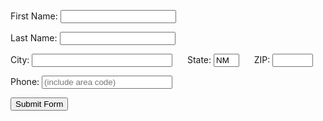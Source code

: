 
<form id="form2" method="post" action="http://www.la.unm.edu/~beach/showform.php">
      <p>First Name: <input type="text" name="first" size="20"         maxlength="30" />
     </p>
      <p>Last Name: <input type="text" name="last" size="20"         maxlength="30" />
     </p>
      <p>City: <input type="text" name="city" size="25"
        maxlength="35" />
        &nbsp;&nbsp;&nbsp;&nbsp;&nbsp;State: <input type="text"
        name="state" size="2" maxlength="2" value="NM" />
        &nbsp;&nbsp;&nbsp;&nbsp;&nbsp;ZIP: <input type="text"
        name="zip" size="5" maxlength="5" />
      </p>
      <p>Phone: <input type="text" name="phone"
         placeholder="(include area code)" size="23" maxlength="30" />
      </p>
      <p><input type="submit" value="Submit Form" /></p>
</form>

